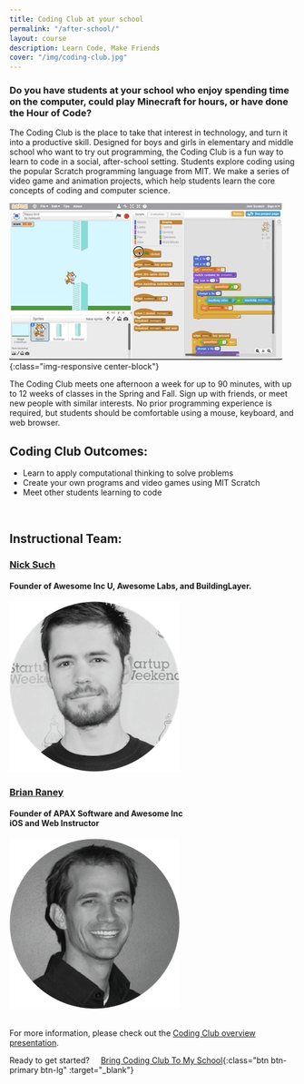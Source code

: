 ```yaml
---
title: Coding Club at your school
permalink: "/after-school/"
layout: course
description: Learn Code, Make Friends
cover: "/img/coding-club.jpg"
---
```


### Do you have students at your school who enjoy spending time on the computer, could play Minecraft for hours, or have done the Hour of Code?

The Coding Club is the place to take that interest in technology, and turn it into a productive skill. Designed for boys and girls in elementary and middle school who want to try out programming, the Coding Club is a fun way to learn to code in a social, after-school setting. Students explore coding using the popular Scratch programming language from MIT. We make a series of video game and animation projects, which help students learn the core concepts of coding and computer science.

![Flappy Cat project in MIT Scratch](/img/scratch-flappy-cat-coding-club.gif "Flappy Cat, a Coding Club project, made with MIT Scratch" ){:class="img-responsive center-block"}

The Coding Club meets one afternoon a week for up to 90 minutes, with up to 12 weeks of classes in the Spring and Fall. Sign up with friends, or meet new people with similar interests. No prior programming experience is required, but students should be comfortable using a mouse, keyboard, and web browser.

## Coding Club Outcomes:

- Learn to apply computational thinking to solve problems
- Create your own programs and video games using MIT Scratch
- Meet other students learning to code

<br>

## Instructional Team:

<div class="row">
	<div class="text-center col-lg-6">
		<h3><a href="https://www.linkedin.com/in/nicksuch">Nick Such</a></h3>
		<h4>Founder of Awesome Inc U, Awesome Labs, and BuildingLayer.</h4>
		<img src="/img/nick-such.png">
	</div>
	<div class="text-center col-lg-6">
		<h3><a href="https://www.linkedin.com/in/brianraney">Brian Raney</a></h3>
		<h4>Founder of APAX Software and Awesome Inc<br>
			iOS and Web Instructor</h4>
		<img src="/img/brian-raney.png">
	</div>
</div>

<br>

For more information, please check out the [Coding Club overview presentation](https://awesomeincu.qwilr.com/Learn-to-Code-with-Awesome-Inc-roAtohc2Qzyc).

Ready to get started? &nbsp; &nbsp; [Bring Coding Club To My School](https://docs.google.com/forms/d/e/1FAIpQLScHJtXX_G5p0JntCVFzGhDbS718ClR45z1GzAKj_IsVThm1lQ/viewform?usp=sf_link){:class="btn btn-primary btn-lg" :target="_blank"}